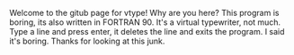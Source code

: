 Welcome to the gitub page for vtype! Why are you here? This program is boring, its also written in FORTRAN 90. It's a virtual typewriter, not much.
Type a line and press enter, it deletes the line and exits the program. I said it's boring. Thanks for looking at this junk.
